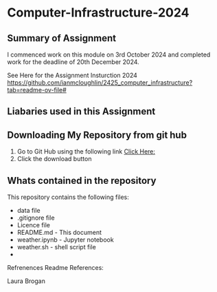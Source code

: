 # Computer-Infrastructure-2024

## Summary of Assignment
I commenced work on this module on 3rd October 2024 and completed work for the deadline of 20th December 2024.

See Here for the Assignment Insturction 2024
https://github.com/ianmcloughlin/2425_computer_infrastructure?tab=readme-ov-file#

## Liabaries used in this Assignment

## Downloading My Repository from git hub
1. Go to Git Hub using the following link [Click Here:](https://github.com/LauraBrogan/2020-Fundamentals-Project)
2. Click the download button
## Whats contained in the repository
This repository contains the following files:

+ data file
+ .gitignore file
+ Licence file
+ README.md - This document
+ weather.ipynb - Jupyter notebook
+ weather.sh - shell script file
+ 


Refrenences Readme References:

Laura Brogan


